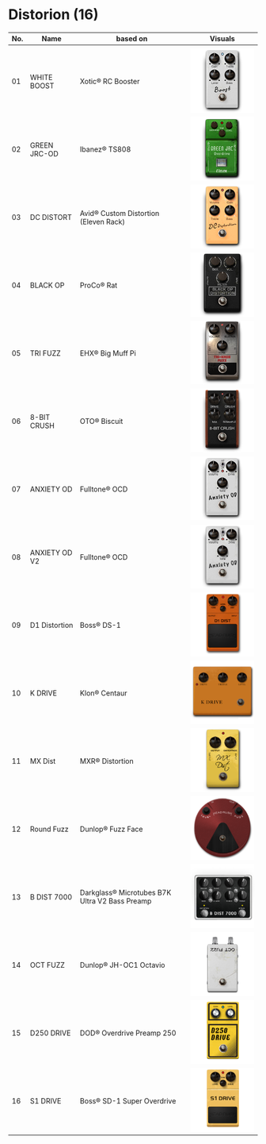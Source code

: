 # Distorion (16)
|No.|Name|based on|Visuals|
|---|---|---|---|
|||||
|01|WHITE BOOST|Xotic® RC Booster|<img src="images/WHITE-BOOST.png" alt="image">|
|02|GREEN JRC-OD|Ibanez® TS808|<img src="images/GREEN-JRC-OD.png" alt="image">|
|03|DC DISTORT|Avid® Custom Distortion (Eleven Rack)|<img src="images/DC-DISTORT.png" alt="image">|
|04|BLACK OP|ProCo® Rat|<img src="images/BLACK-OP.png" alt="image">|
|05|TRI FUZZ|EHX® Big Muff Pi|<img src="images/TRI-FUZZ.png" alt="image">|
|06|8-BIT CRUSH|OTO® Biscuit|<img src="images/8-BIT-CRUSH.png" alt="image">|
|07|ANXIETY OD|Fulltone® OCD|<img src="images/Anxiety_OD.png" alt="image">|
|08|ANXIETY OD V2|Fulltone® OCD|<img src="images/ANXIETY-OD-V2-2.png" alt="image">|
|09|D1 Distortion|Boss® DS-1|<img src="images/D1-Distortion-2.png" alt="image">|
|10|K DRIVE|Klon® Centaur|<img src="images/DC-DISTORT-2.png" alt="image">|
|11|MX Dist|MXR® Distortion|<img src="images/MX-Dist-2.png" alt="image">|
|12|Round Fuzz|Dunlop® Fuzz Face|<img src="images/Round-Fuzz-2.png" alt="image">|
|13|B DIST 7000|Darkglass® Microtubes B7K Ultra V2 Bass Preamp|<img src="images/BASS_DIST_7000.png" alt="image">|
|14|OCT FUZZ|Dunlop® JH-OC1 Octavio|<img src="images/Oct_Fuzz.png" alt="image">|
|15|D250 DRIVE|DOD® Overdrive Preamp 250|<img src="images/D250_Drive.png" alt="image">|
|16|S1 DRIVE|Boss® SD-1 Super Overdrive|<img src="images/S1-DRIVE.png" alt="image">|